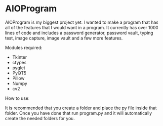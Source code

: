 # AIOProgram

AIOProgram is my biggest project yet. I wanted to make a program that has all of the features that I would want in a program.
It currently has over 1000 lines of code and includes a password generator, password vault, typing test, image capture,
image vault and a few more features.

Modules required:
  
  * Tkinter
  * ctypes
  * pyglet
  * PyQT5
  * Pillow
  * Numpy
  * cv2

How to use:

It is recommended that you create a folder and place the py file inside that folder.
Once you have done that run program.py and it will automatically create the needed folders for you.
